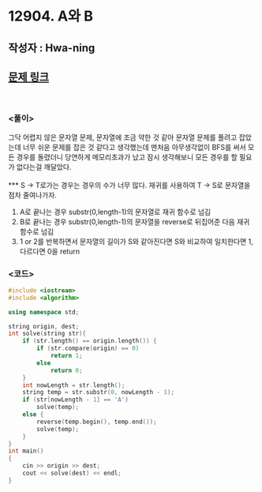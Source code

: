 # 12904. A와 B

## 작성자 : Hwa-ning

## [문제 링크](https://www.acmicpc.net/problem/12904)

<br/>

### <풀이>

그닥 어렵지 않은 문자열 문제, 문자열에 조금 약한 것 같아 문자열 문제를 풀려고 잡았는데 너무 쉬운 문제를 잡은 것 같다고 생각했는데 맨처음 아무생각없이 BFS를 써서 모든 경우를 돌렸더니 당연하게 메모리초과가 났고 잠시 생각해보니 모든 경우를 할 필요가 없다는걸 깨달았다.<br>
<br>
*** S -> T로가는 경우는 경우의 수가 너무 많다. 재귀를 사용하여 T -> S로 문자열을 점차 줄여나가자.<br>

1. A로 끝나는 경우 substr(0,length-1)의 문자열로 재귀 함수로 넘김
2. B로 끝나는 경우 substr(0,length-1)의 문자열을 reverse로 뒤집어준 다음 재귀 함수로 넘김
3. 1 or 2를 반복하면서 문자열의 길이가 S와 같아진다면 S와 비교하여 일치한다면 1, 다르다면 0을 return

### <코드>

```C++
#include <iostream>
#include <algorithm>

using namespace std;

string origin, dest;
int solve(string str){
	if (str.length() == origin.length()) {
		if (str.compare(origin) == 0)
			return 1;
		else
			return 0;
	}
	int nowLength = str.length();
	string temp = str.substr(0, nowLength - 1);
	if (str[nowLength - 1] == 'A') 
		solve(temp);
	else {
		reverse(temp.begin(), temp.end());
		solve(temp);
	}
}
int main()
{
	cin >> origin >> dest;
	cout << solve(dest) << endl;
}
```
